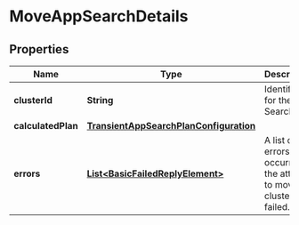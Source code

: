 # MoveAppSearchDetails

## Properties
Name | Type | Description | Notes
------------ | ------------- | ------------- | -------------
**clusterId** | **String** | Identifier for the App Search. | 
**calculatedPlan** | [**TransientAppSearchPlanConfiguration**](TransientAppSearchPlanConfiguration.md) |  |  [optional]
**errors** | [**List&lt;BasicFailedReplyElement&gt;**](BasicFailedReplyElement.md) | A list of errors that occurred if the attempt to move the cluster failed. |  [optional]
